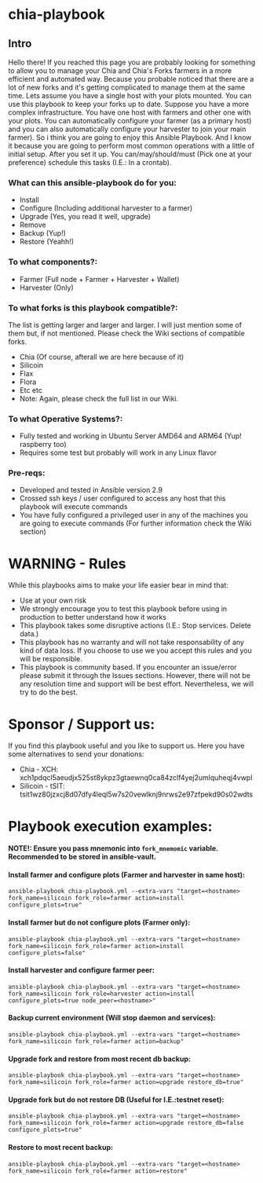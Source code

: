 # chia-playbook
## Intro

Hello there! If you reached this page you are probably looking for something to allow you to manage your Chia and Chia's Forks farmers in a more efficient and automated way. Because you probable noticed that there are a lot of new forks and it's getting complicated to manage them at the same time.
Lets assume you have a single host with your plots mounted. You can use this playbook to keep your forks up to date.
Suppose you have a more complex infrastructure. You have one host with farmers and other one with your plots. You can automatically configure your farmer (as a primary host) and you can also automatically configure your harvester to join your main farmer).
So i think you are going to enjoy this Ansible Playbook. And I know it because you are going to perform most common operations with a little of initial setup. 
After you set it up. You can/may/should/must (Pick one at your preference) schedule this tasks (I.E.: In a crontab).

### What can this ansible-playbook do for you:
- Install
- Configure (Including additional harvester to a farmer)
- Upgrade (Yes, you read it well, upgrade)
- Remove
- Backup (Yup!)
- Restore (Yeahh!)

### To what components?:
- Farmer (Full node + Farmer + Harvester + Wallet)
- Harvester (Only)

### To what forks is this playbook compatible?:
The list is getting larger and larger and larger. I will just mention some of them but, if not mentioned. Please check the Wiki sections of compatible forks.
- Chia (Of course, afterall we are here because of it)
- Silicoin
- Flax
- Flora
- Etc etc
- Note: Again, please check the full list in our Wiki.

### To what Operative Systems?:
- Fully tested and working in Ubuntu Server AMD64 and ARM64 (Yup! raspberry too)
- Requires some test but probably will work in any Linux flavor

### Pre-reqs:
- Developed and tested in Ansible version 2.9
- Crossed ssh keys / user configured to access any host that this playbook will execute commands
- You have fully configured a privileged user in any of the machines you are going to execute commands (For further information check the Wiki section)

# WARNING - Rules
While this playbooks aims to make your life easier bear in mind that:
- Use at your own risk
- We strongly encourage you to test this playbook before using in production to better understand how it works
- This playbook takes some disruptive actions (I.E.: Stop services. Delete data.)
- This playbook has no warranty and will not take responsability of any kind of data loss. If you choose to use we you accept this rules and you will be responsible.
- This playbook is community based. If you encounter an issue/error please submit it through the Issues sections. However, there will not be any resolution time and support will be best effort. Nevertheless, we will try to do the best.

# Sponsor / Support us:
If you find this playbook useful and you like to support us. Here you have some alternatives to send your donations:
- Chia - XCH: xch1pdqcl5aeudjx525st8ykpz3gtaewnq0ca84zclf4yej2umlquheqj4vwpl
- Silicoin - tSIT: tsit1wz80jzxcj8d07dfy4leql5w7s20vewlknj9nrws2e97zfpekd90s02wdts

# Playbook execution examples:
#### NOTE!: Ensure you pass mnemonic into `fork_mnemomic` variable. Recommended to be stored in ansible-vault.

#### Install farmer and configure plots (Farmer and harvester in same host):  
`ansible-playbook chia-playbook.yml --extra-vars "target=<hostname> fork_name=silicoin fork_role=farmer action=install configure_plots=true"`

#### Install farmer but do not configure plots (Farmer only):  
`ansible-playbook chia-playbook.yml --extra-vars "target=<hostname> fork_name=silicoin fork_role=farmer action=install configure_plots=false"`

#### Install harvester and configure farmer peer:  
`ansible-playbook chia-playbook.yml --extra-vars "target=<hostname> fork_name=silicoin fork_role=harvester action=install configure_plots=true node_peer=<hostname>"`

#### Backup current environment (Will stop daemon and services):
`ansible-playbook chia-playbook.yml --extra-vars "target=<hostname> fork_name=silicoin fork_role=farmer action=backup"`

#### Upgrade fork and restore from most recent db backup:
`ansible-playbook chia-playbook.yml --extra-vars "target=<hostname> fork_name=silicoin fork_role=farmer action=upgrade restore_db=true"`

#### Upgrade fork but do not restore DB (Useful for I.E.:testnet reset):
`ansible-playbook chia-playbook.yml --extra-vars "target=<hostname> fork_name=silicoin fork_role=farmer action=upgrade restore_db=false configure_plots=true"`

#### Restore to most recent backup:
`ansible-playbook chia-playbook.yml --extra-vars "target=<hostname> fork_name=silicoin fork_role=farmer action=restore"`
